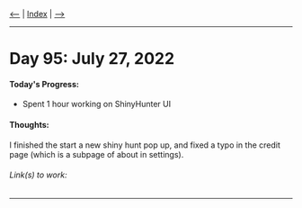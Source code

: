 [<--](../Days/Day94.md) | [Index](../README.md) | [-->](../Days/Day96.md)
____
# Day 95: July 27, 2022
#### Today's Progress:
- Spent 1 hour working on ShinyHunter UI

#### Thoughts:
I finished the start a new shiny hunt pop up, and fixed a typo in the credit page (which is a subpage of about in settings).

###### Link(s) to work:

___
